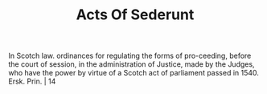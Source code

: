 ---
title: Acts Of Sederunt
permalink: "/definitions/acts-of-sederunt.html"
body: In Scotch law. ordinances for regulating the forms of pro-ceeding, before the
  court of session, in the administration of Justice, made by the Judges, who have
  the power by virtue of a Scotch act of parliament passed in 1540. Ersk. Prin. |
  14
published_at: '2018-07-07'
layout: post
---